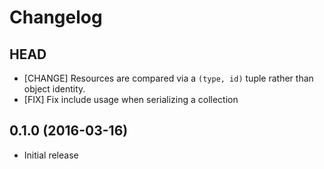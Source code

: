 # Changelog

## HEAD

* [CHANGE] Resources are compared via a `(type, id)` tuple rather than
  object identity.
* [FIX] Fix include usage when serializing a collection

## 0.1.0 (2016-03-16)

* Initial release

